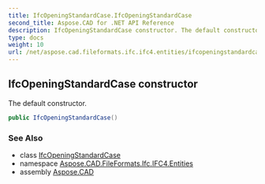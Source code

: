 ```yaml
---
title: IfcOpeningStandardCase.IfcOpeningStandardCase
second_title: Aspose.CAD for .NET API Reference
description: IfcOpeningStandardCase constructor. The default constructor
type: docs
weight: 10
url: /net/aspose.cad.fileformats.ifc.ifc4.entities/ifcopeningstandardcase/ifcopeningstandardcase/
---
```

## IfcOpeningStandardCase constructor

The default constructor.

```csharp
public IfcOpeningStandardCase()
```

### See Also

* class [IfcOpeningStandardCase](../)
* namespace [Aspose.CAD.FileFormats.Ifc.IFC4.Entities](../../ifcopeningstandardcase/)
* assembly [Aspose.CAD](../../../)



